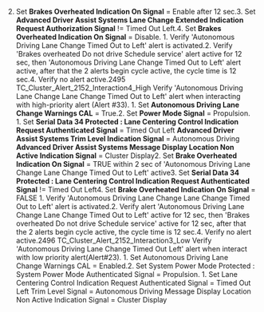 2. Set **Brakes Overheated Indication On Signal** = Enable after 12 sec.3. Set **Advanced Driver Assist Systems Lane Change Extended Indication Request Authorization Signal** != Timed Out Left.4. Set **Brakes Overheated Indication On Signal** = Disable. 1. Verify 'Autonomous Driving Lane Change Timed Out to Left' alert is activated.2. Verify 'Brakes overheated Do not drive Schedule service' alert active for 12 sec, then 'Autonomous Driving Lane Change Timed Out to Left' alert active, after that the 2 alerts begin cycle active, the cycle time is 12 sec.4. Verify no alert active.2495 TC_Cluster_Alert_2152_Interaction4_High Verify 'Autonomous Driving Lane Change Lane Change Timed Out to Left' alert when interacting with high-priority alert (Alert #33). 1. Set **Autonomous Driving Lane Change Warnings CAL** = True.2. Set **Power Mode Signal** = Propulsion. 1. Set **Serial Data 34 Protected : Lane Centering Control Indication Request Authenticated Signal** = Timed Out Left **Advanced Driver Assist Systems Trim Level Indication Signal** = Autonomous Driving **Advanced Driver Assist Systems Message Display Location Non Active Indication Signal** = Cluster Display2. Set **Brake Overheated Indication On Signal** = TRUE within 2 sec of 'Autonomous Driving Lane Change Lane Change Timed Out to Left' active3. Set **Serial Data 34 Protected : Lane Centering Control Indication Request Authenticated Signal** != Timed Out Left4. Set **Brake Overheated Indication On Signal** = FALSE 1. Verify 'Autonomous Driving Lane Change Lane Change Timed Out to Left' alert is activated.2. Verify alert 'Autonomous Driving Lane Change Lane Change Timed Out to Left' active for 12 sec, then 'Brakes overheated Do not drive Schedule service' active for 12 sec, after that the 2 alerts begin cycle active, the cycle time is 12 sec.4. Verify no alert active.2496 TC_Cluster_Alert_2152_Interaction3_Low Verify 'Autonomous Driving Lane Change Timed Out Left' alert when interact with low priority alert(Alert#23). 1. Set Autonomous Driving Lane Change Warnings CAL = Enabled.2. Set System Power Mode Protected : System Power Mode Authenticated Signal = Propulsion. 1. Set Lane Centering Control Indication Request Authenticated Signal = Timed Out Left Trim Level Signal = Autonomous Driving Message Display Location Non Active Indication Signal = Cluster Display